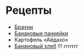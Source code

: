 # Рецепты

- [Брауни](brownie.md)
- [Банановые панкейки](banan.md)
- Картофель «Айдахо»
- [Банановый хлеб](banana_bread.md)
!!!
rrrrrrr
